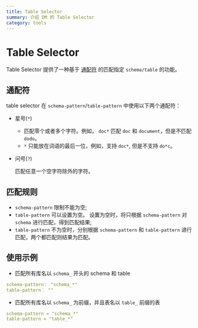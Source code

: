 ```yaml
---
title: Table Selector
summary: 介绍 DM 的 Table Selector
category: tools
---
```


# Table Selector

Table Selector 提供了一种基于 [通配符](https://zh.wikipedia.org/wiki/%E9%80%9A%E9%85%8D%E7%AC%A6) 的匹配指定 `schema/table` 的功能。

## 通配符

table selector 在 `schema-pattern`/`table-pattern` 中使用以下两个通配符：

+ 星号(`*`)

  - 匹配零个或者多个字符。例如， `doc*` 匹配 `doc` 和 `document`，但是不匹配 `dodo`。
  - `*` 只能放在词语的最后一位，例如，支持 `doc*`, 但是不支持 `do*c`。

+ 问号(`?`)

    匹配任意一个空字符除外的字符。

## 匹配规则

- `schema-pattern` 限制不能为空;
- `table-pattern` 可以设置为空。 设置为空时，将只根据 `schema-pattern` 对 `schema` 进行匹配，得到匹配结果;
- `table-pattern` 不为空时，分别根据 `schema-pattern` 和 `table-pattern` 进行匹配，两个都匹配则结果为匹配。

## 使用示例

- 匹配所有库名以 `schema_` 开头的 schema 和 table

```yaml
schema-pattern： "schema_*"
table-pattern： ""
```

- 匹配所有库名以 `schema_` 为前缀，并且表名以 `table_` 前缀的表

```yaml
schema-pattern = "schema_*"
table-pattern = "table_*"
```
